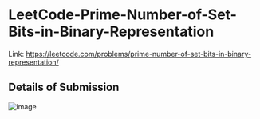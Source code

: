 # LeetCode-Prime-Number-of-Set-Bits-in-Binary-Representation
Link: https://leetcode.com/problems/prime-number-of-set-bits-in-binary-representation/
## Details of Submission
![image](https://user-images.githubusercontent.com/51401355/215799305-f9fd5a0c-0b5d-461f-b916-22a7625b77f4.png)
